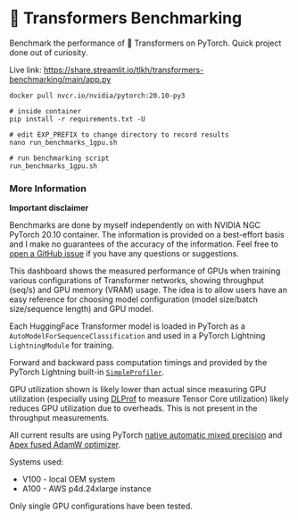 # 🤗 Transformers Benchmarking

Benchmark the performance of 🤗 Transformers on PyTorch. Quick project done out of curiosity. 

Live link: https://share.streamlit.io/tlkh/transformers-benchmarking/main/app.py

```shell
docker pull nvcr.io/nvidia/pytorch:20.10-py3

# inside container
pip install -r requirements.txt -U

# edit EXP_PREFIX to change directory to record results
nano run_benchmarks_1gpu.sh

# run benchmarking script
run_benchmarks_1gpu.sh
```

### More Information

**Important disclaimer**

Benchmarks are done by myself independently on with NVIDIA NGC PyTorch 20.10 container. The information is provided on a best-effort basis and I make no guarantees of the accuracy of the information. Feel free to [open a GitHub issue](https://github.com/tlkh/transformers-benchmarking/issues/new) if you have any questions or suggestions.

This dashboard shows the measured performance of GPUs when training various configurations of Transformer networks, showing throughput (seq/s) and GPU memory (VRAM) usage. The idea is to allow users have an easy reference for choosing model configuration (model size/batch size/sequence length) and GPU model.

Each HuggingFace Transformer model is loaded in PyTorch as a `AutoModelForSequenceClassification` and used in a PyTorch Lightning `LightningModule` for training.

Forward and backward pass computation timings and provided by the PyTorch Lightning built-in [`SimpleProfiler`](https://pytorch-lightning.readthedocs.io/en/latest/profiler.html#enable-simple-profiling).

GPU utilization shown is likely lower than actual since measuring GPU utilization (especially using [DLProf](https://docs.nvidia.com/deeplearning/frameworks/dlprof-user-guide/) to measure Tensor Core utilization) likely reduces GPU utilization due to overheads. This is not present in the throughput measurements.

All current results are using PyTorch [native automatic mixed precision](https://pytorch.org/blog/accelerating-training-on-nvidia-gpus-with-pytorch-automatic-mixed-precision/) and [Apex fused AdamW optimizer](https://nvidia.github.io/apex/optimizers.html).

Systems used:
* V100 - local OEM system
* A100 - AWS p4d.24xlarge instance

Only single GPU configurations have been tested.

